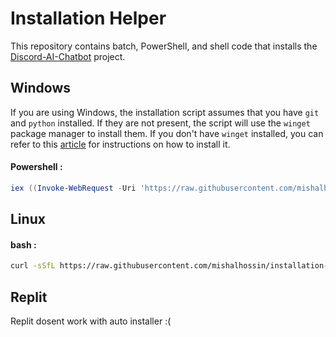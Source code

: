 # Installation Helper

This repository contains batch, PowerShell, and shell code that installs the [Discord-AI-Chatbot](https://github.com/mishalhossin/Discord-AI-Chatbot) project.

## Windows
If you are using Windows, the installation script assumes that you have `git` and `python` installed. If they are not present, the script will use the `winget` package manager to install them. If you don't have `winget` installed, you can refer to this [article](https://pureinfotech.com/install-winget-windows-11/) for instructions on how to install it.
#### Powershell :
```powershell
iex ((Invoke-WebRequest -Uri 'https://raw.githubusercontent.com/mishalhossin/installation-helper/main/installer.ps1').Content)
```
## Linux
#### bash :
```bash
curl -sSfL https://raw.githubusercontent.com/mishalhossin/installation-helper/main/installer.sh | bash
```
## Replit
Replit dosent work with auto installer :(
